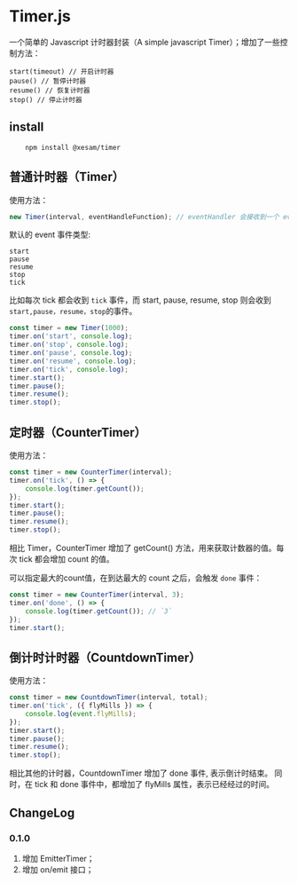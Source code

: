 # Timer.js

一个简单的 Javascript 计时器封装（A simple javascript Timer）；增加了一些控制方法：

    start(timeout) // 开启计时器
    pause() // 暂停计时器
    resume() // 恢复计时器
    stop() // 停止计时器

## install

```shell script
    npm install @xesam/timer
```

## 普通计时器（Timer）

使用方法：

```javascript
new Timer(interval, eventHandleFunction); // eventHandler 会接收到一个 event 事件
```

默认的 event 事件类型:

    start
    pause
    resume
    stop
    tick

比如每次 tick 都会收到 `tick` 事件，而 start, pause, resume, stop 则会收到 `start,pause，resume，stop`的事件。

```javascript
const timer = new Timer(1000);
timer.on('start', console.log);
timer.on('stop', console.log);
timer.on('pause', console.log);
timer.on('resume', console.log);
timer.on('tick', console.log);
timer.start();
timer.pause();
timer.resume();
timer.stop();
```

## 定时器（CounterTimer）

使用方法：

```javascript
const timer = new CounterTimer(interval);
timer.on('tick', () => {
    console.log(timer.getCount());
});
timer.start();
timer.pause();
timer.resume();
timer.stop();
```

相比 Timer，CounterTimer 增加了 getCount() 方法，用来获取计数器的值。每次 tick 都会增加 count 的值。

可以指定最大的count值，在到达最大的 count 之后，会触发 `done` 事件：

```javascript
const timer = new CounterTimer(interval, 3);
timer.on('done', () => {
    console.log(timer.getCount()); // `3`
});
timer.start();
```

## 倒计时计时器（CountdownTimer）

使用方法：

```javascript
const timer = new CountdownTimer(interval, total);
timer.on('tick', ({ flyMills }) => {
    console.log(event.flyMills);
});
timer.start();
timer.pause();
timer.resume();
timer.stop();
```

相比其他的计时器，CountdownTimer 增加了 done 事件, 表示倒计时结束。
同时，在 tick 和 done 事件中，都增加了 flyMills 属性，表示已经经过的时间。

## ChangeLog

### 0.1.0

1. 增加 EmitterTimer；
2. 增加 on/emit 接口；